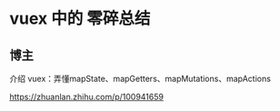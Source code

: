 # vuex 中的 零碎总结


## 博主

介绍 vuex：弄懂mapState、mapGetters、mapMutations、mapActions

https://zhuanlan.zhihu.com/p/100941659

